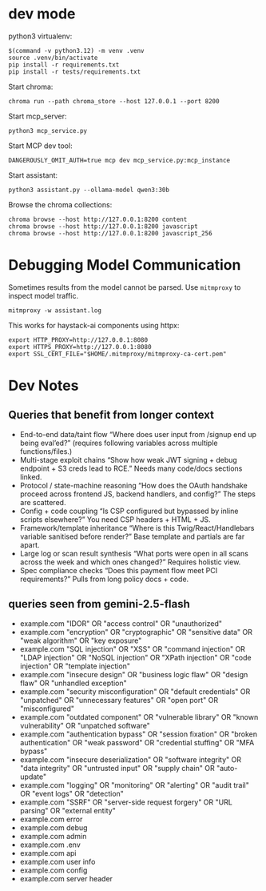 # dev mode

python3 virtualenv:

```shell
$(command -v python3.12) -m venv .venv
source .venv/bin/activate
pip install -r requirements.txt
pip install -r tests/requirements.txt
```

Start chroma:

```shell
chroma run --path chroma_store --host 127.0.0.1 --port 8200
```

Start mcp_server:

```shell
python3 mcp_service.py
```

Start MCP dev tool:

```shell
DANGEROUSLY_OMIT_AUTH=true mcp dev mcp_service.py:mcp_instance
```

Start assistant:

```shell
python3 assistant.py --ollama-model qwen3:30b
```

Browse the chroma collections:

```shell
chroma browse --host http://127.0.0.1:8200 content
chroma browse --host http://127.0.0.1:8200 javascript
chroma browse --host http://127.0.0.1:8200 javascript_256
```

# Debugging Model Communication

Sometimes results from the model cannot be parsed.  Use `mitmproxy` to inspect model traffic.

```shell
mitmproxy -w assistant.log
```

This works for haystack-ai components using httpx:

```shell
export HTTP_PROXY=http://127.0.0.1:8080
export HTTPS_PROXY=http://127.0.0.1:8080
export SSL_CERT_FILE="$HOME/.mitmproxy/mitmproxy-ca-cert.pem"
```

# Dev Notes

## Queries that benefit from longer context

- End-to-end data/taint flow
  “Where does user input from /signup end up being eval’ed?” (requires following variables across multiple
  functions/files.)
- Multi-stage exploit chains
  “Show how weak JWT signing + debug endpoint + S3 creds lead to RCE.” Needs many code/docs sections linked.
- Protocol / state-machine reasoning
  “How does the OAuth handshake proceed across frontend JS, backend handlers, and config?” The steps are scattered.
- Config + code coupling
  “Is CSP configured but bypassed by inline scripts elsewhere?” You need CSP headers + HTML + JS.
- Framework/template inheritance
  “Where is this Twig/React/Handlebars variable sanitised before render?” Base template and partials are far apart.
- Large log or scan result synthesis
  “What ports were open in all scans across the week and which ones changed?” Requires holistic view.
- Spec compliance checks
  “Does this payment flow meet PCI requirements?” Pulls from long policy docs + code.

## queries seen from gemini-2.5-flash

- example.com "IDOR" OR "access control" OR "unauthorized"
- example.com "encryption" OR "cryptographic" OR "sensitive data" OR "weak algorithm" OR "key exposure"
- example.com "SQL injection" OR "XSS" OR "command injection" OR "LDAP injection" OR "NoSQL injection" OR "XPath injection" OR "code injection" OR "template injection"
- example.com "insecure design" OR "business logic flaw" OR "design flaw" OR "unhandled exception"
- example.com "security misconfiguration" OR "default credentials" OR "unpatched" OR "unnecessary features" OR "open port" OR "misconfigured"
- example.com "outdated component" OR "vulnerable library" OR "known vulnerability" OR "unpatched software"
- example.com "authentication bypass" OR "session fixation" OR "broken authentication" OR "weak password" OR "credential stuffing" OR "MFA bypass"
- example.com "insecure deserialization" OR "software integrity" OR "data integrity" OR "untrusted input" OR "supply chain" OR "auto-update"
- example.com "logging" OR "monitoring" OR "alerting" OR "audit trail" OR "event logs" OR "detection"
- example.com "SSRF" OR "server-side request forgery" OR "URL parsing" OR "external entity"
- example.com error
- example.com debug
- example.com admin
- example.com .env
- example.com api
- example.com user info
- example.com config
- example.com server header
